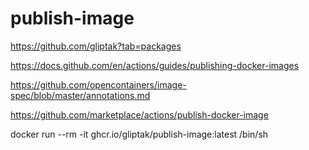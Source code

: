 # publish-image

https://github.com/gliptak?tab=packages

https://docs.github.com/en/actions/guides/publishing-docker-images

https://github.com/opencontainers/image-spec/blob/master/annotations.md

https://github.com/marketplace/actions/publish-docker-image

docker run --rm -it ghcr.io/gliptak/publish-image:latest /bin/sh
